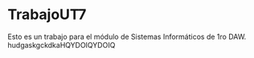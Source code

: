 # TrabajoUT7
Esto es un trabajo para el módulo de Sistemas Informáticos de 1ro DAW.
hudgaskgckdkaHQYDOIQYDOIQ
